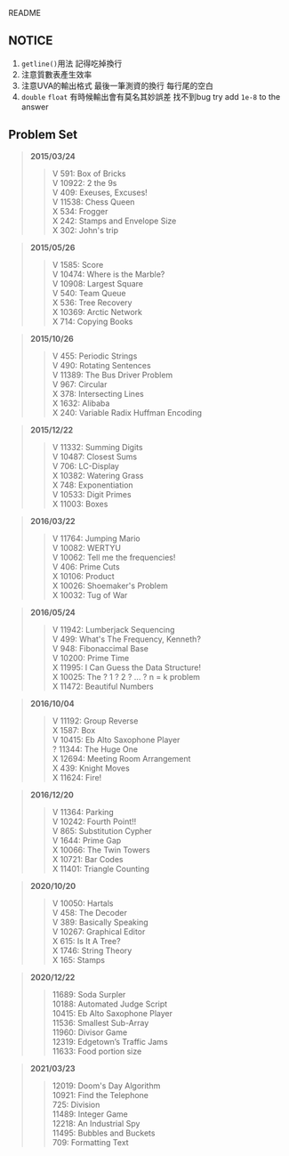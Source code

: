 README
## NOTICE

1. ```getline()```用法 記得吃掉換行
2. 注意質數表產生效率
3. 注意UVA的輸出格式 最後一筆測資的換行 每行尾的空白
4. ```double``` ```float``` 有時候輸出會有莫名其妙誤差 找不到bug try add ```1e-8``` to the answer

## Problem Set

>**2015/03/24**
>>V	591: Box of Bricks  
>>V	10922: 2 the 9s  
>>V	409: Exeuses, Excuses!  
>>V	11538: Chess Queen  
>>X	534: Frogger  
>>X	242: Stamps and Envelope Size  
>>X	302: John's trip  

>**2015/05/26**
>>V	1585: Score  
>>V	10474: Where is the Marble?  
>>V	10908: Largest Square  
>>V	540: Team Queue  
>>X	536: Tree Recovery  
>>X	10369: Arctic Network  
>>X	714: Copying Books  

>**2015/10/26**
>>V	455: Periodic Strings  
>>V	490: Rotating Sentences  
>>V	11389: The Bus Driver Problem  
>>V	967: Circular  
>>X	378: Intersecting Lines  
>>X	1632: Alibaba  
>>X	240: Variable Radix Huffman Encoding  

>**2015/12/22**
>>V	11332: Summing Digits  
>>V	10487: Closest Sums  
>>V	706: LC-Display  
>>X	10382: Watering Grass  
>>X	748: Exponentiation  
>>V	10533: Digit Primes  
>>X	11003: Boxes  

>**2016/03/22**
>>V	11764: Jumping Mario  
>>V	10082: WERTYU  
>>V	10062: Tell me the frequencies!  
>>V	406: Prime Cuts  
>>X	10106: Product  
>>X	10026: Shoemaker's Problem  
>>X	10032: Tug of War  

>**2016/05/24**
>>V	11942: Lumberjack Sequencing  
>>V	499: What's The Frequency, Kenneth?  
>>V	948: Fibonaccimal Base  
>>V	10200: Prime Time  
>>X	11995: I Can Guess the Data Structure!  
>>X	10025: The ? 1 ? 2 ? ... ? n = k problem  
>>X	11472: Beautiful Numbers  

>**2016/10/04**
>>V	11192: Group Reverse  
>>X	1587: Box  
>>V	10415: Eb Alto Saxophone Player  
>>?	11344: The Huge One  
>>X	12694: Meeting Room Arrangement  
>>X	439: Knight Moves  
>>X	11624: Fire!  

>**2016/12/20**
>>V	11364: Parking  
>>V	10242: Fourth Point!!  
>>V	865: Substitution Cypher  
>>V	1644: Prime Gap  
>>X	10066: The Twin Towers  
>>X	10721: Bar Codes  
>>X	11401: Triangle Counting  

>**2020/10/20**
>>V 10050: Hartals  
>>V 458: The Decoder  
>>V 389: Basically Speaking  
>>V 10267: Graphical Editor  
>>X 615: Is It A Tree?  
>>X 1746: String Theory  
>>X 165: Stamps  

>**2020/12/22**
>>11689: Soda Surpler  
>>10188: Automated Judge Script  
>>10415: Eb Alto Saxophone Player  
>>11536: Smallest Sub-Array  
>>11960: Divisor Game  
>>12319: Edgetown’s Traffic Jams  
>>11633: Food portion size  

>**2021/03/23**
>>12019: Doom's Day Algorithm  
>>10921: Find the Telephone  
>>725: Division  
>>11489: Integer Game  
>>12218: An Industrial Spy  
>>11495: Bubbles and Buckets  
>>709: Formatting Text  

